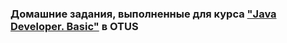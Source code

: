 ### Домашние задания, выполненные для курса ["Java Developer. Basic"](https://otus.ru/lessons/java-basic/?utm_source=github&utm_medium=free&utm_campaign=otus) в OTUS
